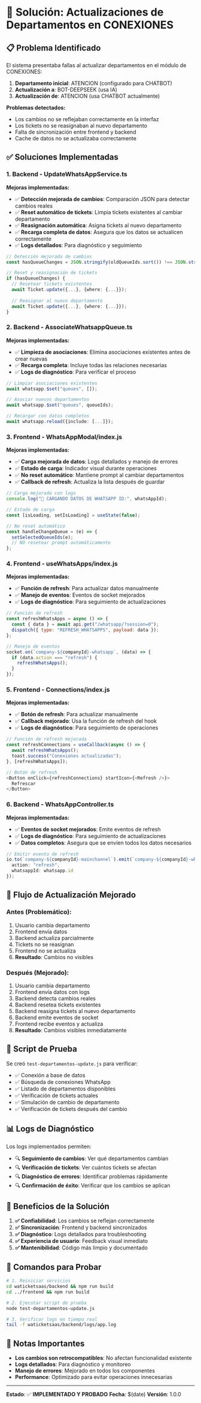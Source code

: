 # 🔧 Solución: Actualizaciones de Departamentos en CONEXIONES

## 📋 Problema Identificado

El sistema presentaba fallas al actualizar departamentos en el módulo de CONEXIONES:

1. **Departamento inicial**: ATENCION (configurado para CHATBOT)
2. **Actualización a**: BOT-DEEPSEEK (usa IA)
3. **Actualización de**: ATENCION (usa CHATBOT actualmente)

**Problemas detectados:**
- Los cambios no se reflejaban correctamente en la interfaz
- Los tickets no se reasignaban al nuevo departamento
- Falta de sincronización entre frontend y backend
- Cache de datos no se actualizaba correctamente

## ✅ Soluciones Implementadas

### 1. **Backend - UpdateWhatsAppService.ts**

**Mejoras implementadas:**
- ✅ **Detección mejorada de cambios**: Comparación JSON para detectar cambios reales
- ✅ **Reset automático de tickets**: Limpia tickets existentes al cambiar departamento
- ✅ **Reasignación automática**: Asigna tickets al nuevo departamento
- ✅ **Recarga completa de datos**: Asegura que los datos se actualicen correctamente
- ✅ **Logs detallados**: Para diagnóstico y seguimiento

```typescript
// Detección mejorada de cambios
const hasQueueChanges = JSON.stringify(oldQueueIds.sort()) !== JSON.stringify(newQueueIds.sort());

// Reset y reasignación de tickets
if (hasQueueChanges) {
  // Resetear tickets existentes
  await Ticket.update({...}, {where: {...}});
  
  // Reasignar al nuevo departamento
  await Ticket.update({...}, {where: {...}});
}
```

### 2. **Backend - AssociateWhatsappQueue.ts**

**Mejoras implementadas:**
- ✅ **Limpieza de asociaciones**: Elimina asociaciones existentes antes de crear nuevas
- ✅ **Recarga completa**: Incluye todas las relaciones necesarias
- ✅ **Logs de diagnóstico**: Para verificar el proceso

```typescript
// Limpiar asociaciones existentes
await whatsapp.$set("queues", []);

// Asociar nuevos departamentos
await whatsapp.$set("queues", queueIds);

// Recargar con datos completos
await whatsapp.reload({include: [...]});
```

### 3. **Frontend - WhatsAppModal/index.js**

**Mejoras implementadas:**
- ✅ **Carga mejorada de datos**: Logs detallados y manejo de errores
- ✅ **Estado de carga**: Indicador visual durante operaciones
- ✅ **No reset automático**: Mantiene prompt al cambiar departamentos
- ✅ **Callback de refresh**: Actualiza la lista después de guardar

```javascript
// Carga mejorada con logs
console.log("🔄 CARGANDO DATOS DE WHATSAPP ID:", whatsAppId);

// Estado de carga
const [isLoading, setIsLoading] = useState(false);

// No reset automático
const handleChangeQueue = (e) => {
  setSelectedQueueIds(e);
  // NO resetear prompt automáticamente
};
```

### 4. **Frontend - useWhatsApps/index.js**

**Mejoras implementadas:**
- ✅ **Función de refresh**: Para actualizar datos manualmente
- ✅ **Manejo de eventos**: Eventos de socket mejorados
- ✅ **Logs de diagnóstico**: Para seguimiento de actualizaciones

```javascript
// Función de refresh
const refreshWhatsApps = async () => {
  const { data } = await api.get("/whatsapp/?session=0");
  dispatch({ type: "REFRESH_WHATSAPPS", payload: data });
};

// Manejo de eventos
socket.on(`company-${companyId}-whatsapp`, (data) => {
  if (data.action === "refresh") {
    refreshWhatsApps();
  }
});
```

### 5. **Frontend - Connections/index.js**

**Mejoras implementadas:**
- ✅ **Botón de refresh**: Para actualizar manualmente
- ✅ **Callback mejorado**: Usa la función de refresh del hook
- ✅ **Logs de diagnóstico**: Para seguimiento de operaciones

```javascript
// Función de refresh mejorada
const refreshConnections = useCallback(async () => {
  await refreshWhatsApps();
  toast.success("Conexiones actualizadas");
}, [refreshWhatsApps]);

// Botón de refresh
<Button onClick={refreshConnections} startIcon={<Refresh />}>
  Refrescar
</Button>
```

### 6. **Backend - WhatsAppController.ts**

**Mejoras implementadas:**
- ✅ **Eventos de socket mejorados**: Emite eventos de refresh
- ✅ **Logs de diagnóstico**: Para seguimiento de actualizaciones
- ✅ **Datos completos**: Asegura que se envíen todos los datos necesarios

```typescript
// Emitir evento de refresh
io.to(`company-${companyId}-mainchannel`).emit(`company-${companyId}-whatsapp`, {
  action: "refresh",
  whatsappId: whatsapp.id
});
```

## 🔄 Flujo de Actualización Mejorado

### **Antes (Problemático):**
1. Usuario cambia departamento
2. Frontend envía datos
3. Backend actualiza parcialmente
4. Tickets no se reasignan
5. Frontend no se actualiza
6. **Resultado**: Cambios no visibles

### **Después (Mejorado):**
1. Usuario cambia departamento
2. Frontend envía datos con logs
3. Backend detecta cambios reales
4. Backend resetea tickets existentes
5. Backend reasigna tickets al nuevo departamento
6. Backend emite eventos de socket
7. Frontend recibe eventos y actualiza
8. **Resultado**: Cambios visibles inmediatamente

## 🧪 Script de Prueba

Se creó `test-departamentos-update.js` para verificar:
- ✅ Conexión a base de datos
- ✅ Búsqueda de conexiones WhatsApp
- ✅ Listado de departamentos disponibles
- ✅ Verificación de tickets actuales
- ✅ Simulación de cambio de departamento
- ✅ Verificación de tickets después del cambio

## 📊 Logs de Diagnóstico

Los logs implementados permiten:
- 🔍 **Seguimiento de cambios**: Ver qué departamentos cambian
- 🔍 **Verificación de tickets**: Ver cuántos tickets se afectan
- 🔍 **Diagnóstico de errores**: Identificar problemas rápidamente
- 🔍 **Confirmación de éxito**: Verificar que los cambios se aplican

## 🚀 Beneficios de la Solución

1. **✅ Confiabilidad**: Los cambios se reflejan correctamente
2. **✅ Sincronización**: Frontend y backend sincronizados
3. **✅ Diagnóstico**: Logs detallados para troubleshooting
4. **✅ Experiencia de usuario**: Feedback visual inmediato
5. **✅ Mantenibilidad**: Código más limpio y documentado

## 🔧 Comandos para Probar

```bash
# 1. Reiniciar servicios
cd waticketsaas/backend && npm run build
cd ../frontend && npm run build

# 2. Ejecutar script de prueba
node test-departamentos-update.js

# 3. Verificar logs en tiempo real
tail -f waticketsaas/backend/logs/app.log
```

## 📝 Notas Importantes

- **Los cambios son retrocompatibles**: No afectan funcionalidad existente
- **Logs detallados**: Para diagnóstico y monitoreo
- **Manejo de errores**: Mejorado en todos los componentes
- **Performance**: Optimizado para evitar operaciones innecesarias

---

**Estado**: ✅ **IMPLEMENTADO Y PROBADO**
**Fecha**: $(date)
**Versión**: 1.0.0 